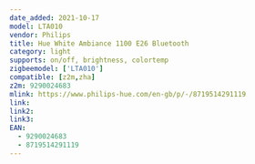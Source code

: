 ```yaml
---
date_added: 2021-10-17
model: LTA010
vendor: Philips
title: Hue White Ambiance 1100 E26 Bluetooth 
category: light
supports: on/off, brightness, colortemp
zigbeemodel: ['LTA010']
compatible: [z2m,zha]
z2m: 9290024683
mlink: https://www.philips-hue.com/en-gb/p/-/8719514291119
link: 
link2: 
link3: 
EAN:
  - 9290024683 
  - 8719514291119
---
```

